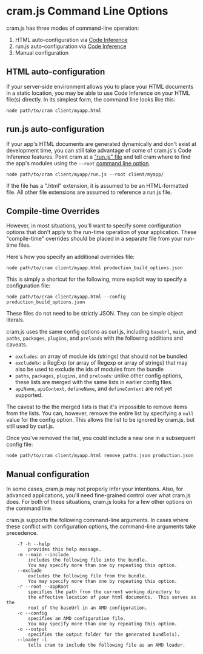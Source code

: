 # cram.js Command Line Options

cram.js has three modes of command-line operation:

1. HTML auto-configuration via [Code Inference](concepts.md#code-inference)
1. run.js auto-configuration via [Code Inference](concepts.md#code-inference)
1. Manual configuration

## HTML auto-configuration

If your server-side environment allows you to place your HTML documents in a
static location, you may be able to use Code Inference on your HTML file(s)
directly.  In its simplest form, the command line looks like this:

```
node path/to/cram client/myapp.html
```

## run.js auto-configuration

If your app's HTML documents are generated dynamically and don't exist at
development time, you can still take advantage of some of cram.js's Code
Inference features.  Point cram at a ["run.js" file](concepts.md#run-js)
and tell cram where to find the app's modules using the `--root`
[command line option](#manual-configuration).

```
node path/to/cram client/myapp/run.js --root client/myapp/
```

If the file has a ".html" extension, it is assumed to be an HTML-formatted
file.  All other file extensions are assumed to reference a run.js file.

## Compile-time Overrides

However, in most situations, you'll want to specify some configuration options
that don't apply to the run-time operation of your application.  These
"compile-time" overrides should be placed in a separate file from your
run-time files.

Here's how you specify an additional overrides file:

```
node path/to/cram client/myapp.html production_build_options.json
```

This is simply a shortcut for the following, more explicit way to specify a
configuration file:

```
node path/to/cram client/myapp.html --config production_build_options.json
```

These files do not need to be strictly JSON.  They can be simple object
literals.

cram.js uses the same config options as curl.js, including `baseUrl`, `main`,
and `paths`, `packages`, `plugins`, and `preloads` with the
following additions and caveats.

* `excludes`: an array of module ids (strings) that should not be bundled
* `excludeRx`: a RegExp (or array of Regexp or array of strings) that may
	also be used to exclude the ids of modules from the bundle
* `paths`, `packages`, `plugins`, and `preloads`: unlike other config options,
these lists are merged with the same lists in earlier config files.
* `apiName`, `apiContext`, `defineName`, and `defineContext`
  are not yet supported.

The caveat to the the merged lists is that it's impossible to remove items
from the lists.  You can, however, remove the entire list by specifying a `null`
value for the config option.  This allows the list to be ignored by cram.js,
but still used by curl.js.

Once you've removed the list, you could include a new one in a subsequent
config file:

```
node path/to/cram client/myapp.html remove_paths.json production.json
```

## Manual configuration

In some cases, cram.js may not properly infer your intentions.  Also, for
advanced applications, you'll need fine-grained control over what cram.js does.
For both of these situations, cram.js looks for a few other options on the
command line.

cram.js supports the following command-line arguments.  In cases where these
conflict with configuration options, the command-line arguments take
precedence.

```
	-? -h --help
		provides this help message.
	-m --main --include
		includes the following file into the bundle.
		You may specify more than one by repeating this option.
	--exclude
		excludes the following file from the bundle.
		You may specify more than one by repeating this option.
	-r --root --appRoot
		specifies the path from the current working directory to
		the effective location of your html documents.  This serves as the
		root of the baseUrl in an AMD configuration.
	-c --config
		specifies an AMD configuration file.
		You may specify more than one by repeating this option.
	-o --output
		specifies the output folder for the generated bundle(s).
	--loader -l
		tells cram to include the following file as an AMD loader.
```
